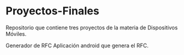 # Proyectos-Finales
Repositorio que contiene tres proyectos de la materia de Dispositivos Móviles.


Generador de RFC 
Aplicación android que genera el RFC.
